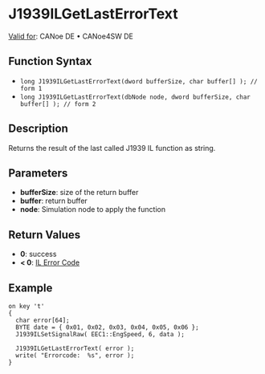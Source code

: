 # J1939ILGetLastErrorText

[Valid for](../../../../Shared/FeatureAvailability.md): CANoe DE • CANoe4SW DE

## Function Syntax

- `long J1939ILGetLastErrorText(dword bufferSize, char buffer[] ); // form 1`
- `long J1939ILGetLastErrorText(dbNode node, dword bufferSize, char buffer[] ); // form 2`

## Description

Returns the result of the last called J1939 IL function as string.

## Parameters

- **bufferSize**: size of the return buffer
- **buffer**: return buffer
- **node**: Simulation node to apply the function

## Return Values

- **0**: success
- **< 0**: [IL Error Code](../../../CAPLfunctionsISOj1939ErrorCodes.md)

## Example

```plaintext
on key 't' 
{
  char error[64];
  BYTE date = { 0x01, 0x02, 0x03, 0x04, 0x05, 0x06 };
  J1939ILSetSignalRaw( EEC1::EngSpeed, 6, data );

  J1939ILGetLastErrorText( error );
  write( "Errorcode:  %s", error );
}
```
